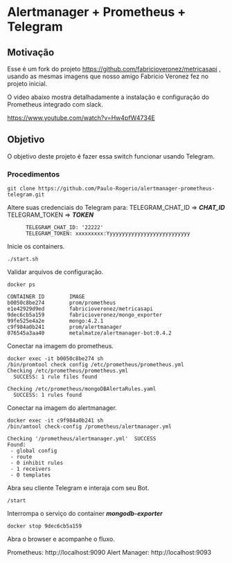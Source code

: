 # Alertmanager + Prometheus + Telegram

## Motivação

Esse é um fork do projeto https://github.com/fabricioveronez/metricasapi , usando as mesmas imagens que nosso amigo Fabricio Veronez fez no projeto inicial.

O video abaixo mostra detalhadamente a instalação e configuração do Prometheus integrado com slack.

https://www.youtube.com/watch?v=Hw4pfW4734E

## Objetivo

O objetivo deste projeto é fazer essa switch funcionar usando Telegram.

### Procedimentos

```
git clone https://github.com/Paulo-Rogerio/alertmanager-prometheus-telegram.git
```

Altere suas credenciais do Telegram para:
TELEGRAM_CHAT_ID => ***CHAT_ID***  
TELEGRAM_TOKEN   => ***TOKEN*** 

```
      TELEGRAM_CHAT_ID: '22222'
      TELEGRAM_TOKEN: xxxxxxxxx:Yyyyyyyyyyyyyyyyyyyyyyyyyyy
```      

Inicie os containers.

```
./start.sh
```

Validar arquivos de configuração.

```
docker ps 

CONTAINER ID        IMAGE                            
b0050c8be274        prom/prometheus                     
e1e42929d9ed        fabricioveronez/metricasapi         
9dec6cb5a159        fabricioveronez/mongo_exporter      
99fe525e4a2e        mongo:4.2.1                         
c9f984a0b241        prom/alertmanager                   
076545a3aa40        metalmatze/alertmanager-bot:0.4.2   
```
Conectar na imagem do prometheus.

```
docker exec -it b0050c8be274 sh
/bin/promtool check config /etc/prometheus/prometheus.yml
Checking /etc/prometheus/prometheus.yml
  SUCCESS: 1 rule files found

Checking /etc/prometheus/mongoDBAlertaRules.yaml
  SUCCESS: 1 rules found
```

Conectar na imagem do alertmanager.

```
docker exec -it c9f984a0b241 sh
/bin/amtool check-config /prometheus/alertmanager.yml

Checking '/prometheus/alertmanager.yml'  SUCCESS
Found:
 - global config
 - route
 - 0 inhibit rules
 - 1 receivers
 - 0 templates
```

Abra seu cliente Telegram e interaja com seu Bot.

```
/start
```

Interrompa o serviço do container ***mongodb-exporter*** 

```
docker stop 9dec6cb5a159
```

Abra o browser e acompanhe o fluxo.

Prometheus: http://localhost:9090
Alert Manager: http://localhost:9093 
